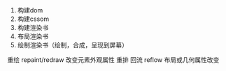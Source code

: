 1. 构建dom
2. 构建cssom
3. 构建渲染书
4. 布局渲染书
5. 绘制渲染书（绘制，合成，呈现到屏幕）

重绘 repaint/redraw 
    改变元素外观属性
重排 回流 reflow
    布局或几何属性改变
    